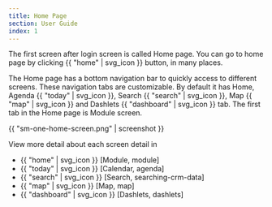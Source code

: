 ```yaml
---
title: Home Page
section: User Guide
index: 1
---
```


The first screen after login screen is called Home page. You can go to home page by clicking {{ "home" | svg_icon }} button, in many places.

The Home page has a bottom navigation bar to quickly access to different screens. These navigation tabs are customizable. By default it has Home, Agenda {{ "today" | svg_icon }}, Search {{ "search" | svg_icon }}, Map {{ "map" | svg_icon }} and Dashlets {{ "dashboard" | svg_icon }} tab. The first tab in the Home page is Module screen.

{{ "sm-one-home-screen.png" | screenshot }}

View more detail about each screen detail in

* {{ "home" | svg_icon }} [Module, module]
* {{ "today" | svg_icon }} [Calendar, agenda]
* {{ "search" | svg_icon }} [Search, searching-crm-data]
* {{ "map" | svg_icon }} [Map, map]
* {{ "dashboard" | svg_icon }} [Dashlets, dashlets]

